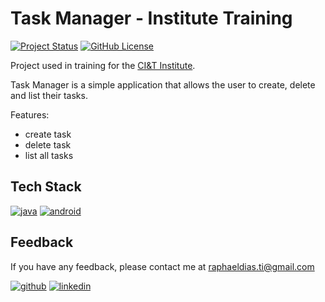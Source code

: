 # Task Manager - Institute Training

[![Project Status](https://img.shields.io/static/v1?label=project%20status&message=complete&color=success&style=flat-square)](#)
[![GitHub License](https://img.shields.io/github/license/raphaelbh/institute-training?style=flat-square)](#)

Project used in training for the [CI&T Institute](https://ciandt.com/br/pt-br/instituto).

Task Manager is a simple application that allows the user to create, delete and list their tasks.

Features:
- create task
- delete task
- list all tasks

## Tech Stack

[![java](https://img.shields.io/badge/Java-ED8B00?style=for-the-badge&logo=java&logoColor=white)](https://www.java.com/)
[![android](https://img.shields.io/badge/Android-3DDC84?style=for-the-badge&logo=android&logoColor=white)](https://developer.android.com/)

## Feedback

If you have any feedback, please contact me at raphaeldias.ti@gmail.com

[![github](https://img.shields.io/badge/GitHub-100000?style=for-the-badge&logo=github&logoColor=white)](https://github.com/raphaelbh)
[![linkedin](https://img.shields.io/badge/LinkedIn-0077B5?style=for-the-badge&logo=linkedin&logoColor=white)](https://www.linkedin.com/in/raphaelbh/)
